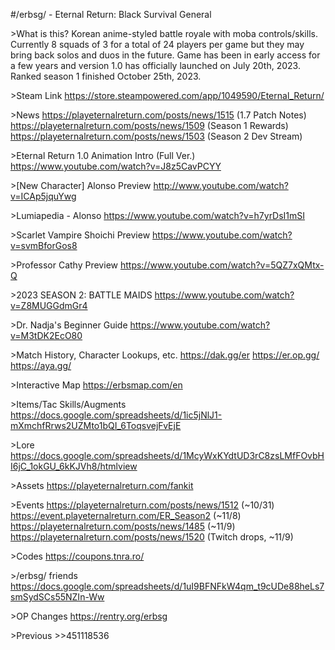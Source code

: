 #/erbsg/ - Eternal Return: Black Survival General

\>What is this?
Korean anime-styled battle royale with moba controls/skills. Currently 8 squads of 3 for a total of 24 players per game but they may bring back solos and duos in the future. Game has been in early access for a few years and version 1.0 has officially launched on July 20th, 2023. Ranked season 1 finished October 25th, 2023. 

\>Steam Link
https://store.steampowered.com/app/1049590/Eternal_Return/

\>News
https://playeternalreturn.com/posts/news/1515 (1.7 Patch Notes)
https://playeternalreturn.com/posts/news/1509 (Season 1 Rewards)
https://playeternalreturn.com/posts/news/1503 (Season 2 Dev Stream)

\>Eternal Return 1.0 Animation Intro (Full Ver.)
https://www.youtube.com/watch?v=J8z5CavPCYY

\>[New Character] Alonso Preview
http://www.youtube.com/watch?v=ICAp5jquYwg

\>Lumiapedia - Alonso
https://www.youtube.com/watch?v=h7yrDsI1mSI

\>Scarlet Vampire Shoichi Preview
https://www.youtube.com/watch?v=svmBforGos8

\>Professor Cathy Preview
https://www.youtube.com/watch?v=5QZ7xQMtx-Q

\>2023 SEASON 2: BATTLE MAIDS
https://www.youtube.com/watch?v=Z8MUGGdmGr4

\>Dr. Nadja's Beginner Guide
https://www.youtube.com/watch?v=M3tDK2EcO80

\>Match History, Character Lookups, etc.
https://dak.gg/er
https://er.op.gg/
https://aya.gg/

\>Interactive Map
https://erbsmap.com/en

\>Items/Tac Skills/Augments
https://docs.google.com/spreadsheets/d/1ic5jNlJ1-mXmchfRrws2UZMto1bQI_6ToqsvejFvEjE

\>Lore
https://docs.google.com/spreadsheets/d/1McyWxKYdtUD3rC8zsLMfFOvbHI6jC_1okGU_6kKJVh8/htmlview

\>Assets
https://playeternalreturn.com/fankit

\>Events
https://playeternalreturn.com/posts/news/1512 (~10/31)
https://event.playeternalreturn.com/ER_Season2 (~11/8)
https://playeternalreturn.com/posts/news/1485 (~11/9)
https://playeternalreturn.com/posts/news/1520 (Twitch drops, ~11/9)

\>Codes
https://coupons.tnra.ro/

\>/erbsg/ friends
https://docs.google.com/spreadsheets/d/1uI9BFNFkW4qm_t9cUDe88heLs7smSydSCs55NZIn-Ww

\>OP Changes
https://rentry.org/erbsg

\>Previous
\>\>451118536